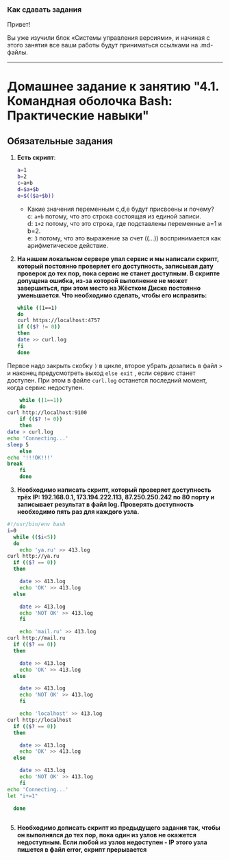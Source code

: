 ### Как сдавать задания

Привет! 

Вы уже изучили блок «Системы управления версиями», и начиная с этого занятия все ваши работы будут приниматься ссылками на .md-файлы.

---


# Домашнее задание к занятию "4.1. Командная оболочка Bash: Практические навыки"

## Обязательные задания

1. **Есть скрипт**:
	```bash
	a=1
	b=2
	c=a+b
	d=$a+$b
	e=$(($a+$b))
	```
    * Какие значения переменным c,d,e будут присвоены и почему?  
   c: `a+b` потому, что это строка состоящая из единой записи.  
   d: `1+2` потому, что это строка, где подставлены переменные a=1 и b=2.  
   e: `3` потому, что это выражение за счет ((...)) воспринимается как арифметическое действие.
    

2. **На нашем локальном сервере упал сервис и мы написали скрипт, который постоянно проверяет его доступность, записывая дату проверок до тех пор, пока сервис не станет доступным. В скрипте допущена ошибка, из-за которой выполнение не может завершиться, при этом место на Жёстком Диске постоянно уменьшается. Что необходимо сделать, чтобы его исправить:**
	```bash
	while ((1==1)
	do
	curl https://localhost:4757
	if (($? != 0))
	then
	date >> curl.log
	fi
	done
	```  
   
Первое надо закрыть скобку `)` в цикле, второе убрать дозапись в файл `>` и наконец предусмотреть выход `else exit` , если сервис станет доступен. При этом в файле `curl.log` останется последний момент, когда сервис недоступен.  
```bash  
    while ((1==1))
    do
curl http://localhost:9100
    if (($? != 0))
    then
date > curl.log
echo 'Connecting...'
sleep 5
    else
echo '!!!OK!!!'
break
    fi
    done  
```

3. **Необходимо написать скрипт, который проверяет доступность трёх IP: 192.168.0.1, 173.194.222.113, 87.250.250.242 по 80 порту и записывает результат в файл log. Проверять доступность необходимо пять раз для каждого узла.**  
  
```bash  
#!/usr/bin/env bash
i=0
  while (($i<5))
  do
    echo 'ya.ru' >> 413.log
curl http://ya.ru
  if (($? == 0))
  then

    date >> 413.log
    echo 'OK' >> 413.log
  else

    date >> 413.log
    echo 'NOT OK' >> 413.log
    fi

    echo 'mail.ru' >> 413.log
curl http://mail.ru
  if (($? == 0))
  then

    date >> 413.log
    echo 'OK' >> 413.log
  else

    date >> 413.log
    echo 'NOT OK' >> 413.log
    fi

    echo 'localhost' >> 413.log
curl http://localhost
  if (($? == 0))
  then

    date >> 413.log
    echo 'OK' >> 413.log
  else

    date >> 413.log
    echo 'NOT OK' >> 413.log
    fi
echo 'Connecting...'
let "i+=1"

  done
  
  ```  


5. **Необходимо дописать скрипт из предыдущего задания так, чтобы он выполнялся до тех пор, пока один из узлов не окажется недоступным. Если любой из узлов недоступен - IP этого узла пишется в файл error, скрипт прерывается**  
  
  


